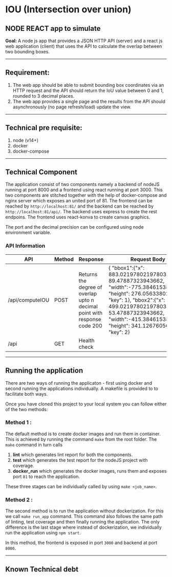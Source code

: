 # IOU (Intersection over union)
NODE REACT app to simulate
---

<b> Goal: </b> A node js app that provides a JSON HTTP API (server) and a react js web application (client) that uses the API to calculate the overlap between two bounding boxes.

---

## Requirement:

1. The web app should be able to submit bounding box coordinates via an HTTP request and the API should return the IoU value between 0 and 1, rounded to 3 decimal places. 
2. The web app provides a single page and the results from the API should asynchronously (no page refresh/load) update the view.

---

## Technical pre requisite:

1. node (v14+)
2. docker
3. docker-compose 

---

## Technical Component 

The application consist of two components namely a backend of nodeJS running at port 8000 and a frontend using react running at port 3000. 
This two components are stitched together with the help of docker-compose and nginx server which exposes an united port of 81. The frontend can be reached by ```http://localhost:81/``` and the backend can be reached by ```http://localhost:81/api/```. 
The backend uses express to create the rest endpoins. 
The frontend uses react-konva to create canvas graphics.

The port and the decimal precision can be configured using node environment variable. 

### API Information

<table>
<thead>
<tr>
<th>API</th>
<th>Method</th>
<th>Response</th>
<th>Request Body</th>
</tr>
</thead>
<tbody>
<tr>
<td>/api/computeIOU</td>
<td>POST</td>
<td>Returns the degree of overlap upto n decimal point with response code 200</td>
<td>{
   "bbox1":{"x": 883.02197802197803, "y": 89.47887323943662, "width":-775.3846153846155, "height": 276.0563380281691, "key": 1},
   "bbox2":{"x": 499.02197802197803, "y": 53.47887323943662, "width":-415.3846153846154, "height": 341.1267605633803, "key": 2}
</td>
  </tr>
<tr>
<td>/api</td>
<td>GET</td>
<td>Health check</td>
<td>
</td>
</tr>
</tbody>
</table>

---

## Running the application

There are two ways of running the applicaton - first using docker and second running the applications individually. A makefile is provided to to facilitate both ways. 

Once you have cloned this project to your local system you can follow either of the two methods:

### Method 1 : 

The default method is to create docker images and run them in container. This is achieved by running the command ```make``` from the root folder. 
The ```make``` command in turn calls 

1. <b>lint</b> which generates lint report for both the components.
2. <b>test</b> which generates the test report for the nodeJS project with coverage.
3. <b>docker_run</b> which generates the docker images, runs them and exposes port ```81``` to reach the application. 

These three stages can be individually called by using ```make <job_name>```.

### Method 2 : 

The second method is to run the application without dockerization. For this we call ```make run_app``` command. This command also follows the same path of linting, test coverage and then finally running the application. The only difference is the last stage where instead of dockerization, we individually run the application using ```npm start```. 

In this method, the frontend is exposed in port ```3000``` and backend at port ```8000```. 

---

## Known Technical debt







